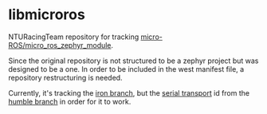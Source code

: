 # libmicroros

NTURacingTeam repository for tracking [micro-ROS/micro_ros_zephyr_module](https://github.com/micro-ROS/micro_ros_zephyr_module).

Since the original repository is not structured to be a zephyr project but was designed to be a one. In order to be included in the west manifest file, a repository restructuring is needed.

Currently, it's tracking the [iron branch](https://github.com/micro-ROS/micro_ros_zephyr_module/tree/iron), but the [serial transport](microros_transports/serial) id from the [humble branch](https://github.com/micro-ROS/micro_ros_zephyr_module/tree/humble) in order for it to work.
